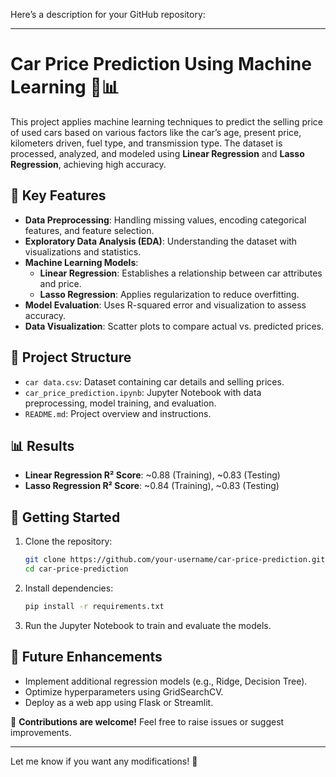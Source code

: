 Here’s a description for your GitHub repository:  

---

# Car Price Prediction Using Machine Learning 🚗📊  

This project applies machine learning techniques to predict the selling price of used cars based on various factors like the car’s age, present price, kilometers driven, fuel type, and transmission type. The dataset is processed, analyzed, and modeled using **Linear Regression** and **Lasso Regression**, achieving high accuracy.  

## 🔹 Key Features  
- **Data Preprocessing**: Handling missing values, encoding categorical features, and feature selection.  
- **Exploratory Data Analysis (EDA)**: Understanding the dataset with visualizations and statistics.  
- **Machine Learning Models**:  
  - **Linear Regression**: Establishes a relationship between car attributes and price.  
  - **Lasso Regression**: Applies regularization to reduce overfitting.  
- **Model Evaluation**: Uses R-squared error and visualization to assess accuracy.  
- **Data Visualization**: Scatter plots to compare actual vs. predicted prices.  

## 📂 Project Structure  
- `car data.csv`: Dataset containing car details and selling prices.  
- `car_price_prediction.ipynb`: Jupyter Notebook with data preprocessing, model training, and evaluation.  
- `README.md`: Project overview and instructions.  

## 📊 Results  
- **Linear Regression R² Score**: ~0.88 (Training), ~0.83 (Testing)  
- **Lasso Regression R² Score**: ~0.84 (Training), ~0.83 (Testing)  

## 🚀 Getting Started  
1. Clone the repository:  
   ```bash
   git clone https://github.com/your-username/car-price-prediction.git
   cd car-price-prediction
   ```
2. Install dependencies:  
   ```bash
   pip install -r requirements.txt
   ```
3. Run the Jupyter Notebook to train and evaluate the models.  

## 📌 Future Enhancements  
- Implement additional regression models (e.g., Ridge, Decision Tree).  
- Optimize hyperparameters using GridSearchCV.  
- Deploy as a web app using Flask or Streamlit.  

📢 **Contributions are welcome!** Feel free to raise issues or suggest improvements.  

---

Let me know if you want any modifications! 🚀
